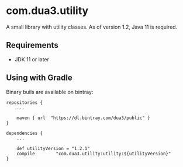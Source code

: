 # com.dua3.utility

A small library with utility classes. As of version 1.2, Java 11 is required.

## Requirements

 - JDK 11 or later

## Using with Gradle

Binary buils are available on bintray:

    repositories {
        ...
        
        maven { url  "https://dl.bintray.com/dua3/public" }
    }
    
    dependencies {
        ...
        
        def utilityVersion = "1.2.1"
        compile        "com.dua3.utility:utility:${utilityVersion}"
    }
